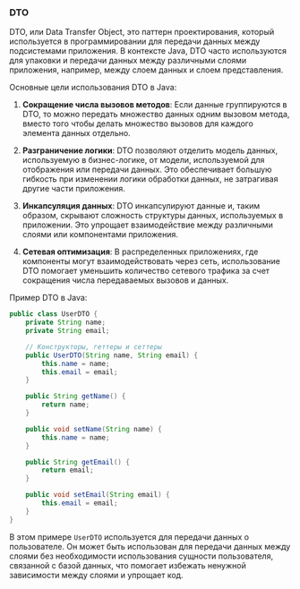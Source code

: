 ### DTO

DTO, или Data Transfer Object, это паттерн проектирования, который используется в программировании для передачи данных
между подсистемами приложения. В контексте Java, DTO часто используются для упаковки и передачи данных между различными
слоями приложения, например, между слоем данных и слоем представления.

Основные цели использования DTO в Java:

1. **Сокращение числа вызовов методов**: Если данные группируются в DTO, то можно передать множество данных одним
   вызовом метода, вместо того чтобы делать множество вызовов для каждого элемента данных отдельно.

2. **Разграничение логики**: DTO позволяют отделить модель данных, используемую в бизнес-логике, от модели, используемой
   для отображения или передачи данных. Это обеспечивает большую гибкость при изменении логики обработки данных, не
   затрагивая другие части приложения.

3. **Инкапсуляция данных**: DTO инкапсулируют данные и, таким образом, скрывают сложность структуры данных, используемых
   в приложении. Это упрощает взаимодействие между различными слоями или компонентами приложения.

4. **Сетевая оптимизация**: В распределенных приложениях, где компоненты могут взаимодействовать через сеть,
   использование DTO помогает уменьшить количество сетевого трафика за счет сокращения числа передаваемых вызовов и
   данных.

Пример DTO в Java:

```java
public class UserDTO {
    private String name;
    private String email;

    // Конструкторы, геттеры и сеттеры
    public UserDTO(String name, String email) {
        this.name = name;
        this.email = email;
    }

    public String getName() {
        return name;
    }

    public void setName(String name) {
        this.name = name;
    }

    public String getEmail() {
        return email;
    }

    public void setEmail(String email) {
        this.email = email;
    }
}
```

В этом примере `UserDTO` используется для передачи данных о пользователе. Он может быть использован для передачи данных
между слоями без необходимости использования сущности пользователя, связанной с базой данных, что помогает избежать
ненужной зависимости между слоями и упрощает код.
